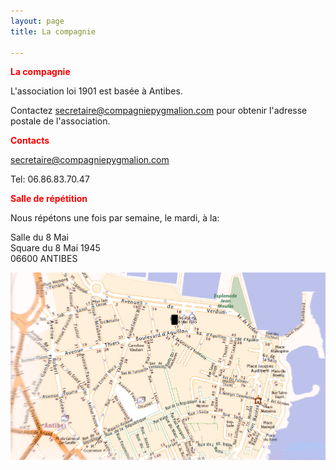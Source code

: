 ```yaml
---
layout: page
title: La compagnie

---
```

**<span style="color:Red">La compagnie</span>**

L'association loi 1901 est basée à Antibes.

Contactez [secretaire@compagniepygmalion.com]() pour obtenir l'adresse postale de l'association.

**<span style="color:Red">Contacts</span>**

secretaire@compagniepygmalion.com

Tel: 06.86.83.70.47

**<span style="color:Red">Salle de répétition</span>**

Nous répétons une fois par semaine, le mardi, à la:

Salle du 8 Mai  
Square du 8 Mai 1945  
06600 ANTIBES

![](/uploads/pygmaplan3.jpg)